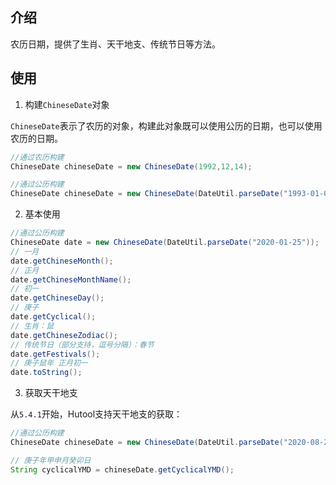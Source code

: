 ## 介绍

农历日期，提供了生肖、天干地支、传统节日等方法。

## 使用

1. 构建`ChineseDate`对象

`ChineseDate`表示了农历的对象，构建此对象既可以使用公历的日期，也可以使用农历的日期。

```java
//通过农历构建
ChineseDate chineseDate = new ChineseDate(1992,12,14);

//通过公历构建
ChineseDate chineseDate = new ChineseDate(DateUtil.parseDate("1993-01-06"));
```

2. 基本使用

```java
//通过公历构建
ChineseDate date = new ChineseDate(DateUtil.parseDate("2020-01-25"));
// 一月
date.getChineseMonth();
// 正月
date.getChineseMonthName();
// 初一
date.getChineseDay();
// 庚子
date.getCyclical();
// 生肖：鼠
date.getChineseZodiac();
// 传统节日（部分支持，逗号分隔）：春节
date.getFestivals();
// 庚子鼠年 正月初一
date.toString();
```

3. 获取天干地支

从`5.4.1`开始，Hutool支持天干地支的获取：

```java
//通过公历构建
ChineseDate chineseDate = new ChineseDate(DateUtil.parseDate("2020-08-28"));

// 庚子年甲申月癸卯日
String cyclicalYMD = chineseDate.getCyclicalYMD();
```